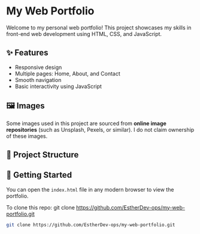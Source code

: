 # My Web Portfolio

Welcome to my personal web portfolio! This project showcases my skills in front-end web development using HTML, CSS, and JavaScript.

## ✨ Features

- Responsive design
- Multiple pages: Home, About, and Contact
- Smooth navigation
- Basic interactivity using JavaScript

## 🖼️ Images

Some images used in this project are sourced from **online image repositories** (such as Unsplash, Pexels, or similar). I do not claim ownership of these images.

## 📁 Project Structure


## 🚀 Getting Started

You can open the `index.html` file in any modern browser to view the portfolio.

To clone this repo:
git clone https://github.com/EstherDev-ops/my-web-portfolio.git

```bash
git clone https://github.com/EstherDev-ops/my-web-portfolio.git
